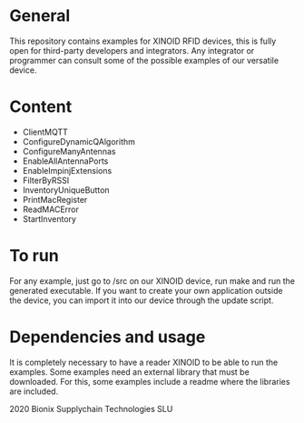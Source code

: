 # General

This repository contains examples for XINOID RFID devices, this is fully open for third-party developers and integrators.
Any integrator or programmer can consult some of the possible examples of our versatile device.

# Content 

- ClientMQTT
- ConfigureDynamicQAlgorithm
- ConfigureManyAntennas
- EnableAllAntennaPorts
- EnableImpinjExtensions
- FilterByRSSI
- InventoryUniqueButton
- PrintMacRegister
- ReadMACError
- StartInventory

# To run

For any example, just go to /src on our XINOID device, run make and run the generated executable. If you want to create your own application outside the device, you can import it into our device through the update script.

# Dependencies and usage


It is completely necessary to have a reader XINOID to be able to run the examples. Some examples need an external library that must be downloaded. 
For this, some examples include a readme where the libraries are included.



2020 Bionix Supplychain Technologies SLU
